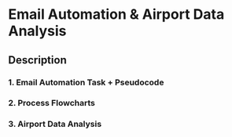 # Email Automation & Airport Data Analysis

## Description

### 1. Email Automation Task + Pseudocode

### 2. Process Flowcharts

### 3. Airport Data Analysis
